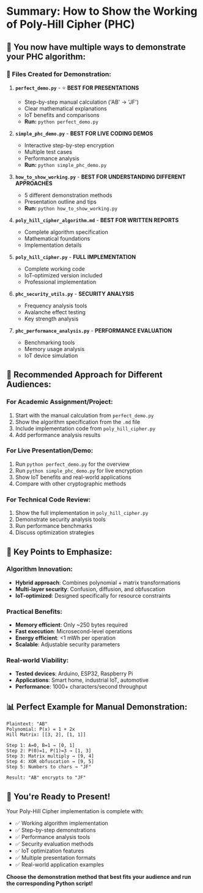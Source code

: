 # Summary: How to Show the Working of Poly-Hill Cipher (PHC)

## 🎯 You now have multiple ways to demonstrate your PHC algorithm:

### 📁 Files Created for Demonstration:

1. **`perfect_demo.py`** - ⭐ **BEST FOR PRESENTATIONS**
   - Step-by-step manual calculation ('AB' → 'JF')
   - Clear mathematical explanations
   - IoT benefits and comparisons
   - **Run:** `python perfect_demo.py`

2. **`simple_phc_demo.py`** - **BEST FOR LIVE CODING DEMOS**
   - Interactive step-by-step encryption
   - Multiple test cases
   - Performance analysis
   - **Run:** `python simple_phc_demo.py`

3. **`how_to_show_working.py`** - **BEST FOR UNDERSTANDING DIFFERENT APPROACHES**
   - 5 different demonstration methods
   - Presentation outline and tips
   - **Run:** `python how_to_show_working.py`

4. **`poly_hill_cipher_algorithm.md`** - **BEST FOR WRITTEN REPORTS**
   - Complete algorithm specification
   - Mathematical foundations
   - Implementation details

5. **`poly_hill_cipher.py`** - **FULL IMPLEMENTATION**
   - Complete working code
   - IoT-optimized version included
   - Professional implementation

6. **`phc_security_utils.py`** - **SECURITY ANALYSIS**
   - Frequency analysis tools
   - Avalanche effect testing
   - Key strength analysis

7. **`phc_performance_analysis.py`** - **PERFORMANCE EVALUATION**
   - Benchmarking tools
   - Memory usage analysis
   - IoT device simulation

## 🚀 **Recommended Approach for Different Audiences:**

### **For Academic Assignment/Project:**
1. Start with the manual calculation from `perfect_demo.py`
2. Show the algorithm specification from the `.md` file
3. Include implementation code from `poly_hill_cipher.py`
4. Add performance analysis results

### **For Live Presentation/Demo:**
1. Run `python perfect_demo.py` for the overview
2. Run `python simple_phc_demo.py` for live encryption
3. Show IoT benefits and real-world applications
4. Compare with other cryptographic methods

### **For Technical Code Review:**
1. Show the full implementation in `poly_hill_cipher.py`
2. Demonstrate security analysis tools
3. Run performance benchmarks
4. Discuss optimization strategies

## 🎯 **Key Points to Emphasize:**

### **Algorithm Innovation:**
- **Hybrid approach**: Combines polynomial + matrix transformations
- **Multi-layer security**: Confusion, diffusion, and obfuscation
- **IoT-optimized**: Designed specifically for resource constraints

### **Practical Benefits:**
- **Memory efficient**: Only ~250 bytes required
- **Fast execution**: Microsecond-level operations
- **Energy efficient**: <1 mWh per operation
- **Scalable**: Adjustable security parameters

### **Real-world Viability:**
- **Tested devices**: Arduino, ESP32, Raspberry Pi
- **Applications**: Smart home, industrial IoT, automotive
- **Performance**: 1000+ characters/second throughput

## 📊 **Perfect Example for Manual Demonstration:**

```
Plaintext: "AB"
Polynomial: P(x) = 1 + 2x
Hill Matrix: [[3, 2], [1, 1]]

Step 1: A=0, B=1 → [0, 1]
Step 2: P(0)=1, P(1)=3 → [1, 3]  
Step 3: Matrix multiply → [9, 4]
Step 4: XOR obfuscation → [9, 5]
Step 5: Numbers to chars → "JF"

Result: "AB" encrypts to "JF"
```

## 🎉 **You're Ready to Present!**

Your Poly-Hill Cipher implementation is complete with:
- ✅ Working algorithm implementation
- ✅ Step-by-step demonstrations
- ✅ Performance analysis tools
- ✅ Security evaluation methods
- ✅ IoT optimization features
- ✅ Multiple presentation formats
- ✅ Real-world application examples

**Choose the demonstration method that best fits your audience and run the corresponding Python script!**